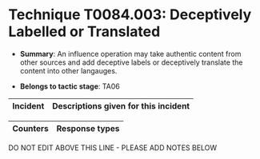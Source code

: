 # Technique T0084.003: Deceptively Labelled or Translated

* **Summary**: An influence operation may take authentic content from other sources and add deceptive labels or deceptively translate the content into other langauges.

* **Belongs to tactic stage**: TA06


| Incident | Descriptions given for this incident |
| -------- | -------------------- |



| Counters | Response types |
| -------- | -------------- |


DO NOT EDIT ABOVE THIS LINE - PLEASE ADD NOTES BELOW